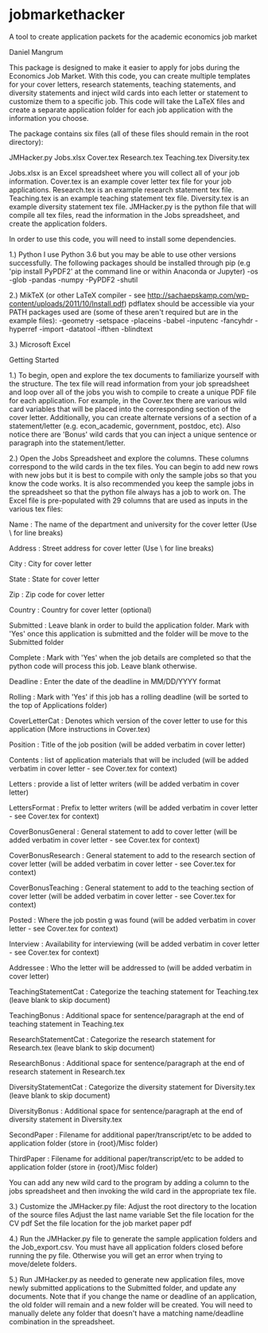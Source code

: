 # jobmarkethacker
 A tool to create application packets for the academic economics job market


Daniel Mangrum



This package is designed to make it easier to apply for jobs during the Economics Job Market. With this code, you can create multiple templates for your cover letters, research statements, teaching statements, and diversity statements and inject wild cards into each letter or statement to customize them to a specific job. This code will take the LaTeX files and create a separate application folder for each job application with the information you choose. 

The package contains six files (all of these files should remain in the root directory):

JMHacker.py
Jobs.xlsx
Cover.tex
Research.tex
Teaching.tex
Diversity.tex

Jobs.xlsx is an Excel spreadsheet where you will collect all of your job information.
Cover.tex is an example cover letter tex file for your job applications.
Research.tex is an example research statement tex file.
Teaching.tex is an example teaching statement tex file.
Diversity.tex is an example diversity statement tex file.
JMHacker.py is the python file that will compile all tex files, read the information in the Jobs spreadsheet, and create the application folders.

In order to use this code, you will need to install some dependencies.

1.) Python 
	I use Python 3.6 but you may be able to use other versions successfully. The following packages should be installed through pip (e.g 'pip install PyPDF2' at the command line or within Anaconda or Jupyter)
		-os
		-glob
		-pandas 
		-numpy
		-PyPDF2
		-shutil

2.) MikTeX (or other LaTeX compiler - see http://sachaepskamp.com/wp-content/uploads/2011/10/Install.pdf)
	pdflatex should be accessible via your PATH
	packages used are (some of these aren't required but are in the example files):
		-geometry
		-setspace
		-placeins
		-babel
		-inputenc
		-fancyhdr
		-hyperref
		-import
		-datatool
		-ifthen
		-blindtext

3.) Microsoft Excel


Getting Started


1.) To begin, open and explore the tex documents to familiarize yourself with the structure. The tex file will read information from your job spreadsheet and loop over all of the jobs you wish to compile to create a unique PDF file for each application. For example, in the Cover.tex there are various wild card variables that will be placed into the corresponding section of the cover letter. Additionally, you can create alternate versions of a section of a statement/letter (e.g. econ_academic, government, postdoc, etc). Also notice there are 'Bonus' wild cards that you can inject a unique sentence or paragraph into the statement/letter. 

2.) Open the Jobs Spreadsheet and explore the columns. These columns correspond to the wild cards in the tex files. You can begin to add new rows with new jobs but it is best to compile with only the sample jobs so that you know the code works. It is also recommended you keep the sample jobs in the spreadsheet so that the python file always has a job to work on. The Excel file is pre-populated with 29 columns that are used as inputs in the various tex files:

Name : The name of the department and university for the cover letter (Use \\ for line breaks)

Address : Street address for cover letter (Use \\ for line breaks)

City : City for cover letter

State : State for cover letter

Zip : Zip code for cover letter 

Country : Country for cover letter (optional)

Submitted : Leave blank in order to build the application folder. Mark with 'Yes' once this application is submitted and the folder will be move to the Submitted folder

Complete : Mark with 'Yes' when the job details are completed so that the python code will process this job. Leave blank otherwise.

Deadline : Enter the date of the deadline in MM/DD/YYYY format 

Rolling : Mark with 'Yes' if this job has a rolling deadline (will be sorted to the top of Applications folder)

CoverLetterCat : Denotes which version of the cover letter to use for this application (More instructions in Cover.tex)

Position : Title of the job position (will be added verbatim in cover letter)

Contents : list of application materials that will be included (will be added verbatim in cover letter - see Cover.tex for context)

Letters : provide a list of letter writers (will be added verbatim in cover letter)

LettersFormat : Prefix to letter writers (will be added verbatim in cover letter - see Cover.tex for context)

CoverBonusGeneral : General statement to add to cover letter (will be added verbatim in cover letter - see Cover.tex for context)

CoverBonusResearch : General statement to add to the research section of cover letter (will be added verbatim in cover letter - see Cover.tex for context)

CoverBonusTeaching : General statement to add to the teaching section of cover letter (will be added verbatim in cover letter - see Cover.tex for context)

Posted : Where the job postin g was found (will be added verbatim in cover letter - see Cover.tex for context)

Interview : Availability for interviewing (will be added verbatim in cover letter - see Cover.tex for context)

Addressee : Who the letter will be addressed to (will be added verbatim in cover letter)

TeachingStatementCat : Categorize the teaching statement for Teaching.tex (leave blank to skip document)

TeachingBonus : Additional space for sentence/paragraph at the end of teaching statement in Teaching.tex

ResearchStatementCat : Categorize the research statement for Research.tex (leave blank to skip document)

ResearchBonus : Additional space for sentence/paragraph at the end of research statement in Research.tex

DiversityStatementCat : Categorize the diversity statement for Diversity.tex (leave blank to skip document)

DiversityBonus : Additional space for sentence/paragraph at the end of diversity statement in Diversity.tex

SecondPaper : Filename for additional paper/transcript/etc to be added to application folder (store in {root}/Misc folder)

ThirdPaper : Filename for additional paper/transcript/etc to be added to application folder (store in {root}/Misc folder)

You can add any new wild card to the program by adding a column to the jobs spreadsheet and then invoking the wild card in the appropriate tex file.


3.) Customize the JMHacker.py file:
	Adjust the root directory to the location of the source files
	Adjust the last name variable
	Set the file location for the CV pdf
	Set the file location for the job market paper pdf

4.) Run the JMHacker.py file to generate the sample application folders and the Job_export.csv. You must have all application folders closed before running the py file. Otherwise you will get an error when trying to move/delete folders.



5.) Run JMHacker.py as needed to generate new application files, move newly submitted applications to the Submitted folder, and update any documents. Note that if you change the name or deadline of an application, the old folder will remain and a new folder will be created. You will need to manually delete any folder that doesn't have a matching name/deadline combination in the spreadsheet.


